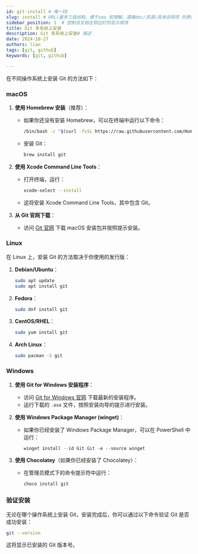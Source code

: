 ```yaml
---
id: git-install # 唯一ID
slug: install # URL(最多三级结构，便于seo 和理解，遵循doc/资源/具体说明项 的原则)
sidebar_position: 1  # 控制该文档在侧边栏的显示顺序
title: Git 多系统上安装
description: Git 多系统上安装# 描述
date: 2024-10-27
authors: lian
tags: [git, github]
keywords: [git, github]

---
```


在不同操作系统上安装 Git 的方法如下：

### macOS

1. **使用 Homebrew 安装**（推荐）：
   - 如果你还没有安装 Homebrew，可以在终端中运行以下命令：
     ```bash
     /bin/bash -c "$(curl -fsSL https://raw.githubusercontent.com/Homebrew/install/HEAD/install.sh)"
     ```
   - 安装 Git：
     ```bash
     brew install git
     ```

2. **使用 Xcode Command Line Tools**：
   - 打开终端，运行：
     ```bash
     xcode-select --install
     ```
   - 这将安装 Xcode Command Line Tools，其中包含 Git。

3. **从 Git 官网下载**：
   - 访问 [Git 官网](https://git-scm.com/download/mac) 下载 macOS 安装包并按照提示安装。

### Linux

在 Linux 上，安装 Git 的方法取决于你使用的发行版：

1. **Debian/Ubuntu**：
   ```bash
   sudo apt update
   sudo apt install git
   ```

2. **Fedora**：
   ```bash
   sudo dnf install git
   ```

3. **CentOS/RHEL**：
   ```bash
   sudo yum install git
   ```

4. **Arch Linux**：
   ```bash
   sudo pacman -S git
   ```

### Windows

1. **使用 Git for Windows 安装程序**：
   - 访问 [Git for Windows 官网](https://gitforwindows.org/) 下载最新的安装程序。
   - 运行下载的 `.exe` 文件，按照安装向导的提示进行安装。

2. **使用 Windows Package Manager (winget)**：
   - 如果你已经安装了 Windows Package Manager，可以在 PowerShell 中运行：
     ```powershell
     winget install --id Git.Git -e --source winget
     ```

3. **使用 Chocolatey**（如果你已经安装了 Chocolatey）：
   - 在管理员模式下的命令提示符中运行：
     ```bash
     choco install git
     ```

### 验证安装

无论在哪个操作系统上安装 Git，安装完成后，你可以通过以下命令验证 Git 是否成功安装：

```bash
git --version
```

这将显示已安装的 Git 版本号。